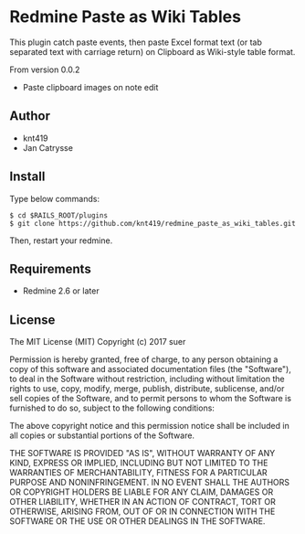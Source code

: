Redmine Paste as Wiki Tables
===================================

This plugin catch paste events, then paste Excel format text (or tab separated text with carriage return)
on Clipboard as Wiki-style table format.

From version 0.0.2
* Paste clipboard images on note edit

Author
------------------------------
* knt419
* Jan Catrysse

Install
------------------------------
Type below commands:

    $ cd $RAILS_ROOT/plugins
    $ git clone https://github.com/knt419/redmine_paste_as_wiki_tables.git

Then, restart your redmine.

Requirements
------------------------------
* Redmine 2.6 or later

License
------------------------------
The MIT License (MIT)
Copyright (c) 2017 suer

Permission is hereby granted, free of charge, to any person obtaining a copy of this software and associated documentation files (the "Software"), to deal in the Software without restriction, including without limitation the rights to use, copy, modify, merge, publish, distribute, sublicense, and/or sell copies of the Software, and to permit persons to whom the Software is furnished to do so, subject to the following conditions:

The above copyright notice and this permission notice shall be included in all copies or substantial portions of the Software.

THE SOFTWARE IS PROVIDED "AS IS", WITHOUT WARRANTY OF ANY KIND, EXPRESS OR IMPLIED, INCLUDING BUT NOT LIMITED TO THE WARRANTIES OF MERCHANTABILITY, FITNESS FOR A PARTICULAR PURPOSE AND NONINFRINGEMENT. IN NO EVENT SHALL THE AUTHORS OR COPYRIGHT HOLDERS BE LIABLE FOR ANY CLAIM, DAMAGES OR OTHER LIABILITY, WHETHER IN AN ACTION OF CONTRACT, TORT OR OTHERWISE, ARISING FROM, OUT OF OR IN CONNECTION WITH THE SOFTWARE OR THE USE OR OTHER DEALINGS IN THE SOFTWARE.
